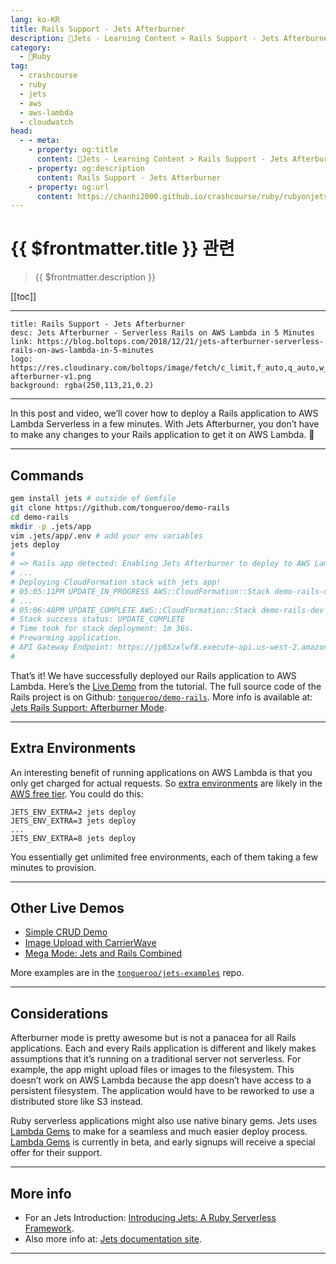 ```yaml
---
lang: ko-KR
title: Rails Support - Jets Afterburner
description: 🔻Jets - Learning Content > Rails Support - Jets Afterburner
category:
  - 🔻Ruby
tag:
  - crashcourse
  - ruby
  - jets
  - aws
  - aws-lambda
  - cloudwatch
head:
  - - meta:
    - property: og:title
      content: 🔻Jets - Learning Content > Rails Support - Jets Afterburner
    - property: og:description
      content: Rails Support - Jets Afterburner
    - property: og:url
      content: https://chanhi2000.github.io/crashcourse/ruby/rubyonjets-learning-content/20181221-jets-afterburner-serverless-rails-on-aws-lambda-in-5-minutes.html
---
```


# {{ $frontmatter.title }} 관련

> {{ $frontmatter.description }}

[[toc]]

---

```component VPCard
title: Rails Support - Jets Afterburner
desc: Jets Afterburner - Serverless Rails on AWS Lambda in 5 Minutes
link: https://blog.boltops.com/2018/12/21/jets-afterburner-serverless-rails-on-aws-lambda-in-5-minutes
logo: https://res.cloudinary.com/boltops/image/fetch/c_limit,f_auto,q_auto,w_470/https://blog.boltops.com/img/posts/2018/12/jets-afterburner-v1.png
background: rgba(250,113,21,0.2)
```

---

<VidStack src="youtube/P44Le1VF6us" />

In this post and video, we’ll cover how to deploy a Rails application to AWS Lambda Serverless in a few minutes. With Jets Afterburner, you don’t have to make any changes to your Rails application to get it on AWS Lambda. 🎉

---

## Commands

```sh
gem install jets # outside of Gemfile
git clone https://github.com/tongueroo/demo-rails
cd demo-rails
mkdir -p .jets/app
vim .jets/app/.env # add your env variables
jets deploy
#
# => Rails app detected: Enabling Jets Afterburner to deploy to AWS Lambda.
# ...
# Deploying CloudFormation stack with jets app!
# 05:05:11PM UPDATE_IN_PROGRESS AWS::CloudFormation::Stack demo-rails-dev User Initiated
# ...
# 05:06:48PM UPDATE_COMPLETE AWS::CloudFormation::Stack demo-rails-dev
# Stack success status: UPDATE_COMPLETE
# Time took for stack deployment: 1m 36s.
# Prewarming application.
# API Gateway Endpoint: https://jp65zxlwf8.execute-api.us-west-2.amazonaws.com/dev/
#
```

That’s it! We have successfully deployed our Rails application to AWS Lambda. Here’s the [Live Demo](https://afterburner.demo.rubyonjets.com/) from the tutorial. The full source code of the Rails project is on Github: [<FontIcon icon="iconfont icon-github"/>`tongueroo/demo-rails`](https://github.com/tongueroo/demo-rails). More info is available at: [Jets Rails Support: Afterburner Mode](http://rubyonjets.com/docs/rails-support/).

---

## Extra Environments

An interesting benefit of running applications on AWS Lambda is that you only get charged for actual requests. So [extra environments](20180913-jets-tutorial-extra-environments-part-7.md) are likely in the [AWS free tier](https://aws.amazon.com/free/). You could do this:

```
JETS_ENV_EXTRA=2 jets deploy
JETS_ENV_EXTRA=3 jets deploy
...
JETS_ENV_EXTRA=8 jets deploy
```

You essentially get unlimited free environments, each of them taking a few minutes to provision.

---

## Other Live Demos

- [Simple CRUD Demo](https://demo.rubyonjets.com/)
- [Image Upload with CarrierWave](https://upload.demo.rubyonjets.com/)
- [Mega Mode: Jets and Rails Combined](https://mega.demo.rubyonjets.com/)

More examples are in the [<FontIcon icon="iconfont icon-github"/>`tongueroo/jets-examples`](https://github.com/tongueroo/jets-examples) repo.

---

## Considerations

Afterburner mode is pretty awesome but is not a panacea for all Rails applications. Each and every Rails application is different and likely makes assumptions that it’s running on a traditional server not serverless. For example, the app might upload files or images to the filesystem. This doesn’t work on AWS Lambda because the app doesn’t have access to a persistent filesystem. The application would have to be reworked to use a distributed store like S3 instead.

Ruby serverless applications might also use native binary gems. Jets uses [Lambda Gems](https://www.lambdagems.com/) to make for a seamless and much easier deploy process. [Lambda Gems](https://blog.boltops.com/2019/01/01/introducing-lamdagems-hassle-free-serverless-ruby-build-and-deploy) is currently in beta, and early signups will receive a special offer for their support.

---

## More info

- For an Jets Introduction: [Introducing Jets: A Ruby Serverless Framework](20180818-introducing-jets-a-ruby-serverless-framework.md).
- Also more info at: [Jets documentation site](http://rubyonjets.com/).

---

<TagLinks />
